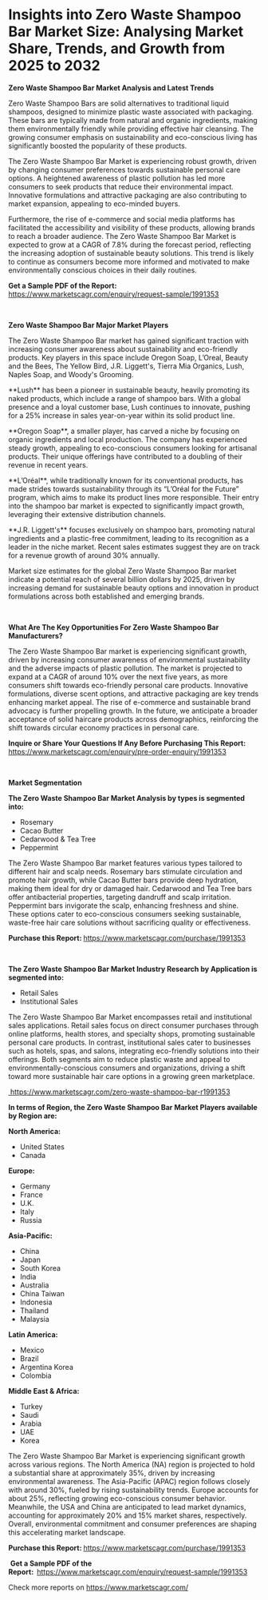 <p><h1>Insights into Zero Waste Shampoo Bar Market Size: Analysing Market Share, Trends, and Growth from 2025 to 2032</h1></p><p><strong>Zero Waste Shampoo Bar Market Analysis and Latest Trends</strong></p>
<p><p>Zero Waste Shampoo Bars are solid alternatives to traditional liquid shampoos, designed to minimize plastic waste associated with packaging. These bars are typically made from natural and organic ingredients, making them environmentally friendly while providing effective hair cleansing. The growing consumer emphasis on sustainability and eco-conscious living has significantly boosted the popularity of these products.</p><p>The Zero Waste Shampoo Bar Market is experiencing robust growth, driven by changing consumer preferences towards sustainable personal care options. A heightened awareness of plastic pollution has led more consumers to seek products that reduce their environmental impact. Innovative formulations and attractive packaging are also contributing to market expansion, appealing to eco-minded buyers. </p><p>Furthermore, the rise of e-commerce and social media platforms has facilitated the accessibility and visibility of these products, allowing brands to reach a broader audience. The Zero Waste Shampoo Bar Market is expected to grow at a CAGR of 7.8% during the forecast period, reflecting the increasing adoption of sustainable beauty solutions. This trend is likely to continue as consumers become more informed and motivated to make environmentally conscious choices in their daily routines.</p></p>
<p><strong>Get a Sample PDF of the Report:&nbsp;</strong> <a href="https://www.marketscagr.com/enquiry/request-sample/1991353?utm_campaign=3541&utm_medium=2&utm_source=Github&utm_content=ia&utm_term=04042025&utm_id=zero-waste-shampoo-bar">https://www.marketscagr.com/enquiry/request-sample/1991353</a></p>
<p>&nbsp;</p>
<p><strong>Zero Waste Shampoo Bar Major Market Players</strong></p>
<p><p>The Zero Waste Shampoo Bar market has gained significant traction with increasing consumer awareness about sustainability and eco-friendly products. Key players in this space include Oregon Soap, L’Oreal, Beauty and the Bees, The Yellow Bird, J.R. Liggett's, Tierra Mia Organics, Lush, Naples Soap, and Woody's Grooming.</p><p>**Lush** has been a pioneer in sustainable beauty, heavily promoting its naked products, which include a range of shampoo bars. With a global presence and a loyal customer base, Lush continues to innovate, pushing for a 25% increase in sales year-on-year within its solid product line.</p><p>**Oregon Soap**, a smaller player, has carved a niche by focusing on organic ingredients and local production. The company has experienced steady growth, appealing to eco-conscious consumers looking for artisanal products. Their unique offerings have contributed to a doubling of their revenue in recent years.</p><p>**L’Oréal**, while traditionally known for its conventional products, has made strides towards sustainability through its “L’Oréal for the Future” program, which aims to make its product lines more responsible. Their entry into the shampoo bar market is expected to significantly impact growth, leveraging their extensive distribution channels.</p><p>**J.R. Liggett's** focuses exclusively on shampoo bars, promoting natural ingredients and a plastic-free commitment, leading to its recognition as a leader in the niche market. Recent sales estimates suggest they are on track for a revenue growth of around 30% annually.</p><p>Market size estimates for the global Zero Waste Shampoo Bar market indicate a potential reach of several billion dollars by 2025, driven by increasing demand for sustainable beauty options and innovation in product formulations across both established and emerging brands.</p></p>
<p>&nbsp;</p>
<p><strong>What Are The Key Opportunities For Zero Waste Shampoo Bar Manufacturers?</strong></p>
<p><p>The Zero Waste Shampoo Bar market is experiencing significant growth, driven by increasing consumer awareness of environmental sustainability and the adverse impacts of plastic pollution. The market is projected to expand at a CAGR of around 10% over the next five years, as more consumers shift towards eco-friendly personal care products. Innovative formulations, diverse scent options, and attractive packaging are key trends enhancing market appeal. The rise of e-commerce and sustainable brand advocacy is further propelling growth. In the future, we anticipate a broader acceptance of solid haircare products across demographics, reinforcing the shift towards circular economy practices in personal care.</p></p>
<p><strong>Inquire or Share Your Questions If Any Before Purchasing This Report:</strong> <a href="https://www.marketscagr.com/enquiry/pre-order-enquiry/1991353?utm_campaign=3541&utm_medium=2&utm_source=Github&utm_content=ia&utm_term=04042025&utm_id=zero-waste-shampoo-bar">https://www.marketscagr.com/enquiry/pre-order-enquiry/1991353</a></p>
<p>&nbsp;</p>
<p><strong>Market Segmentation</strong></p>
<p><strong>The Zero Waste Shampoo Bar Market Analysis by types is segmented into:</strong></p>
<p><ul><li>Rosemary</li><li>Cacao Butter</li><li>Cedarwood & Tea Tree</li><li>Peppermint</li></ul></p>
<p><p>The Zero Waste Shampoo Bar market features various types tailored to different hair and scalp needs. Rosemary bars stimulate circulation and promote hair growth, while Cacao Butter bars provide deep hydration, making them ideal for dry or damaged hair. Cedarwood and Tea Tree bars offer antibacterial properties, targeting dandruff and scalp irritation. Peppermint bars invigorate the scalp, enhancing freshness and shine. These options cater to eco-conscious consumers seeking sustainable, waste-free hair care solutions without sacrificing quality or effectiveness.</p></p>
<p><strong>Purchase this Report:&nbsp;</strong><a href="https://www.marketscagr.com/purchase/1991353?utm_campaign=3541&utm_medium=2&utm_source=Github&utm_content=ia&utm_term=04042025&utm_id=zero-waste-shampoo-bar">https://www.marketscagr.com/purchase/1991353</a></p>
<p>&nbsp;</p>
<p><strong>The Zero Waste Shampoo Bar Market Industry Research by Application is segmented into:</strong></p>
<p><ul><li>Retail Sales</li><li>Institutional Sales</li></ul></p>
<p><p>The Zero Waste Shampoo Bar Market encompasses retail and institutional sales applications. Retail sales focus on direct consumer purchases through online platforms, health stores, and specialty shops, promoting sustainable personal care products. In contrast, institutional sales cater to businesses such as hotels, spas, and salons, integrating eco-friendly solutions into their offerings. Both segments aim to reduce plastic waste and appeal to environmentally-conscious consumers and organizations, driving a shift toward more sustainable hair care options in a growing green marketplace.</p></p>
<p><a href="https://www.marketscagr.com/zero-waste-shampoo-bar-r1991353?utm_campaign=3541&utm_medium=2&utm_source=Github&utm_content=ia&utm_term=04042025&utm_id=zero-waste-shampoo-bar">&nbsp;https://www.marketscagr.com/zero-waste-shampoo-bar-r1991353</a></p>
<p><strong>In terms of Region, the Zero Waste Shampoo Bar Market Players available by Region are:</strong></p>
<p>
    <p> <strong> North America: </strong>
        <ul>
            <li>United States</li>
            <li>Canada</li>
        </ul>
        </p> 
    <p> <strong> Europe: </strong>
        <ul>
            <li>Germany</li>
            <li>France</li>
            <li>U.K.</li>
            <li>Italy</li>
            <li>Russia</li>
        </ul>
        </p> 
    <p> <strong> Asia-Pacific: </strong>
        <ul>
            <li>China</li>
            <li>Japan</li>
            <li>South Korea</li>
            <li>India</li>
            <li>Australia</li>
            <li>China Taiwan</li>
            <li>Indonesia</li>
            <li>Thailand</li>
            <li>Malaysia</li>
        </ul>
        </p> 
    <p> <strong> Latin America: </strong>
        <ul>
            <li>Mexico</li>
            <li>Brazil</li>
            <li>Argentina Korea</li>
            <li>Colombia</li>
        </ul>
        </p> 
    <p> <strong> Middle East & Africa: </strong>
        <ul>
            <li>Turkey</li>
            <li>Saudi</li>
            <li>Arabia</li>
            <li>UAE</li>
            <li>Korea</li>
        </ul>
    </p>
    </p>
<p><p>The Zero Waste Shampoo Bar Market is experiencing significant growth across various regions. The North America (NA) region is projected to hold a substantial share at approximately 35%, driven by increasing environmental awareness. The Asia-Pacific (APAC) region follows closely with around 30%, fueled by rising sustainability trends. Europe accounts for about 25%, reflecting growing eco-conscious consumer behavior. Meanwhile, the USA and China are anticipated to lead market dynamics, accounting for approximately 20% and 15% market shares, respectively. Overall, environmental commitment and consumer preferences are shaping this accelerating market landscape.</p></p>
<p><strong>Purchase this Report: </strong><a href="https://www.marketscagr.com/purchase/1991353?utm_campaign=3541&utm_medium=2&utm_source=Github&utm_content=ia&utm_term=04042025&utm_id=zero-waste-shampoo-bar">https://www.marketscagr.com/purchase/1991353</a></p>
<p>&nbsp;<strong>Get a Sample PDF of the Report:&nbsp;&nbsp;</strong><a href="https://www.marketscagr.com/enquiry/request-sample/1991353?utm_campaign=3541&utm_medium=2&utm_source=Github&utm_content=ia&utm_term=04042025&utm_id=zero-waste-shampoo-bar">https://www.marketscagr.com/enquiry/request-sample/1991353</a></p>
<p><strong></strong></p>
<p>Check more reports on <a href="https://www.marketscagr.com/?utm_campaign=3541&utm_medium=2&utm_source=Github&utm_content=ia&utm_term=04042025&utm_id=zero-waste-shampoo-bar">https://www.marketscagr.com/</a></p>